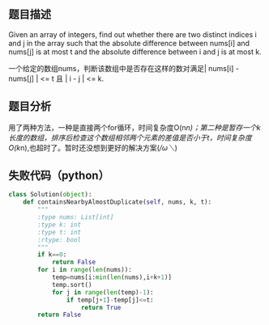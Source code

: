 ## 题目描述
Given an array of integers, find out whether there are two distinct indices i and j in the array such that the absolute difference between nums[i] and nums[j] is at most t and the absolute difference between i and j is at most k. 

一个给定的数组nums，判断该数组中是否存在这样的数对满足| nums[i] - nums[j] | <= t 且 | i - j | <= k.
## 题目分析
用了两种方法，一种是直接两个for循环，时间复杂度O(n*n)；第二种是暂存一个k长度的数组，排序后检查这个数组相邻两个元素的差值是否小于t，时间复杂度O(k*n),也超时了。暂时还没想到更好的解决方案(*/ω＼*)
## 失败代码（python）
```python
class Solution(object):
    def containsNearbyAlmostDuplicate(self, nums, k, t):
        """
        :type nums: List[int]
        :type k: int
        :type t: int
        :rtype: bool
        """
        if k==0:
            return False
        for i in range(len(nums)):
            temp=nums[i:min(len(nums),i+k+1)]
            temp.sort()
            for j in range(len(temp)-1):
                if temp[j+1]-temp[j]<=t:
                    return True
        return False
```

